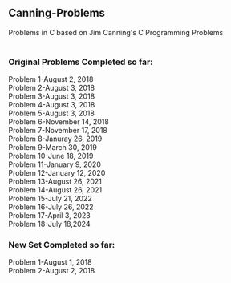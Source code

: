 ## Canning-Problems
Problems in C based on Jim Canning's C Programming Problems
</br></br>

### Original Problems Completed so far:

Problem 1-August 2, 2018<br/>
Problem 2-August 3, 2018<br/>
Problem 3-August 3, 2018<br/>
Problem 4-August 3, 2018<br/>
Problem 5-August 3, 2018<br/>
Problem 6-November 14, 2018<br/>
Problem 7-November 17, 2018<br/>
Problem 8-Januray 26, 2019<br/>
Problem 9-March 30, 2019<br/>
Problem 10-June 18, 2019<br/>
Problem 11-January 9, 2020<br/>
Problem 12-January 12, 2020<br/>
Problem 13-August 26, 2021<br/>
Problem 14-August 26, 2021<br/>
Problem 15-July 21, 2022<br/>
Problem 16-July 26, 2022<br/>
Problem 17-April 3, 2023<br/>
Problem 18-July 18,2024<br/>


### New Set Completed so far:

Problem 1-August 1, 2018<br/>
Problem 2-August 2, 2018<br/>
